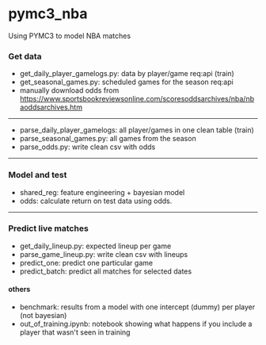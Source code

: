 # pymc3_nba
Using PYMC3 to model NBA matches

### Get data
* get_daily_player_gamelogs.py: data by player/game  req:api (train)
* get_seasonal_games.py: scheduled games for the season req:api 
* manually download odds from https://www.sportsbookreviewsonline.com/scoresoddsarchives/nba/nbaoddsarchives.htm
----
* parse_daily_player_gamelogs: all player/games in one clean table (train)
* parse_seasonal_games.py: all games from the season
* parse_odds.py: write clean csv with odds
----
### Model and test
* shared_reg: feature engineering + bayesian model
* odds: calculate return on test data using odds.
----
### Predict live matches
* get_daily_lineup.py: expected lineup per game
* parse_game_lineup.py: write clean csv with lineups
* predict_one: predict one particular game
* predict_batch: predict all matches for selected dates


#### others
* benchmark: results from a model with one intercept (dummy) per player (not bayesian) 
* out_of_training.ipynb: notebook showing what happens if you include a player that wasn't seen in training

